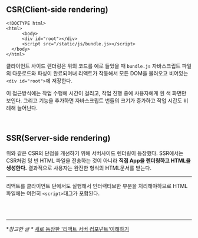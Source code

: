 <h2 id="csrclient-side-rendering">CSR(Client-side rendering)</h2>
<pre><code class="language-html">&lt;!DOCTYPE html&gt;
&lt;html&gt;
      &lt;body&gt;
      &lt;div id=&quot;root&quot;&gt;&lt;/div&gt;
      &lt;script src=&quot;/static/js/bundle.js&gt;&lt;/script&gt;
  &lt;/body&gt;
&lt;/html&gt;</code></pre>
<p>클라이언트 사이드 렌더링은 위의 코드를 예로 들었을 때 <code>bundle.js</code> 자바스크립트 파일의 다운로드와 파싱이 완료되며녀 리액트가 작동해서 모든 DOM을 불러오고 비어있는 <code>&lt;div id=&quot;root&quot;&gt;</code>에 저장한다.</p>
<p>이 접근방식에는 작업 수행에 시간이 걸리고, 작업 진행 중에 사용자에게 흰 색 화면만 보인다.
그리고 기능을 추가하면 자바스크립트 번들의 크기가 증가하고 작업 시간도 비례해 늘어난다.</p>
<br />

<h2 id="ssrserver-side-rendering">SSR(Server-side rendering)</h2>
<p>위와 같은 CSR의 단점을 개선하기 위해 서버사이드 렌더링이 등장했다.
SSR에서는 CSR처럼 텅 빈 HTML 파일을 전송하는 것이 아니라 
<strong>직접 App을 렌더링하고 HTML을 생성한다.</strong>
결과적으로 사용자는 완전한 형식의 HTML문서를 받는다.</p>
<hr />

<p>리액트를 클라이언트 단에서도 실행해서 인터랙티브한 부분을 처리해야하므로 HTML 파일에는 여전히 <code>&lt;script&gt;</code>태그가 포함된다.</p>
<p><br /><br /></p>
<hr />

<p>*<em>참고한 글 *</em>
<a href="https://yozm.wishket.com/magazine/detail/2271/">새로 등장한 '리액트 서버 컴포넌트'이해하기</a></p>